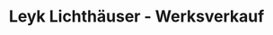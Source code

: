 ---
title: "Leyk Lichthäuser - Werksverkauf"
url: /rothenburg-ob-der-tauber/leyk-lichthaeuser-werksverkauf/
shop: Andenken
---